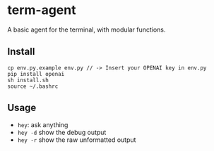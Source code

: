 # term-agent

A basic agent for the terminal, with modular functions.

## Install

```
cp env.py.example env.py // -> Insert your OPENAI key in env.py
pip install openai
sh install.sh
source ~/.bashrc
```

## Usage

- `hey`: ask anything
- `hey -d` show the debug output
- `hey -r` show the raw unformatted output
